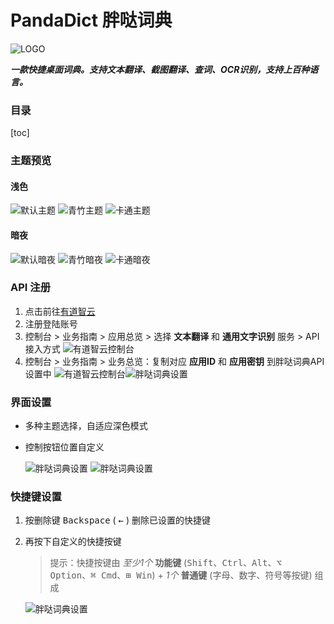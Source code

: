 <!--
 * @Author: KrisLee 2030000020@qq.com
 * @Date: 2022-09-22 15:53:48
 * @LastEditors: KrisLee 2030000020@qq.com
 * @LastEditTime: 2022-09-25 14:06:47
 * @FilePath: /panda-dict/README.md
 * @Description: 这是默认设置,请设置`customMade`, 打开koroFileHeader查看配置 进行设置: https://github.com/OBKoro1/koro1FileHeader/wiki/%E9%85%8D%E7%BD%AE
-->

# PandaDict 胖哒词典
![LOGO](./image/README/pandadict_logo.svg "LOGO")

***一款快捷桌面词典。支持文本翻译、截图翻译、查词、OCR识别，支持上百种语言。***

### 目录
[toc]

### 主题预览
 #### 浅色
 ![默认主题](./image/README/theme_default.svg "默认主题") ![青竹主题](./image/README/theme_bamboo.svg "青竹主题") ![卡通主题](./image/README/theme_cartoon.svg "卡通主题") 
 #### 暗夜
 ![默认暗夜](./image/README/theme_default_dark.svg "默认暗夜") ![青竹暗夜](./image/README/theme_bamboo_dark.svg "青竹暗夜") ![卡通暗夜](./image/README/theme_cartoon_dark.svg "卡通暗夜")

### API 注册
1. 点击前往[有道智云](https://ai.youdao.com/)
2. 注册登陆账号
3. 控制台 > 业务指南 > 应用总览 > 选择 **文本翻译** 和 **通用文字识别** 服务 > API接入方式
   ![有道智云控制台](./image/README/youdaozhiyunapi1.png "有道智云控制台")
4. 控制台 > 业务指南 > 业务总览：复制对应 **应用ID** 和 **应用密钥** 到胖哒词典API设置中
   ![有道智云控制台](./image/README/youdaozhiyunapi2.png "有道智云控制台")![胖哒词典设置](./image/README/pandadictapisetting.png "胖哒词典设置")

### 界面设置
- 多种主题选择，自适应深色模式
- 控制按钮位置自定义
  
    ![胖哒词典设置](./image/README/pandadictappearancesetting1.png "胖哒词典设置") ![胖哒词典设置](./image/README/pandadictappearancesetting2.png "胖哒词典设置")

### 快捷键设置
1. 按删除键 <kbd>Backspace</kbd> ( <kbd>←</kbd> ) 删除已设置的快捷键
2. 再按下自定义的快捷按键
    >提示：快捷按键由 *至少1个* **功能键** (<kbd>Shift</kbd>、<kbd>Ctrl</kbd>、<kbd>Alt</kbd>、<kbd>⌥ Option</kbd>、<kbd>⌘ Cmd</kbd>、<kbd>⊞ Win</kbd>) + *1个* **普通键** (字母、数字、符号等按键) 组成
    
   ![胖哒词典设置](./image/README/pandadictshortcutkeysetting.png)